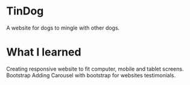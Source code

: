 # TinDog

A website for dogs to mingle with other dogs.

# What I learned

Creating responsive website to fit computer, mobile and tablet screens.
Bootstrap
Adding Carousel with bootstrap for websites testimonials.
